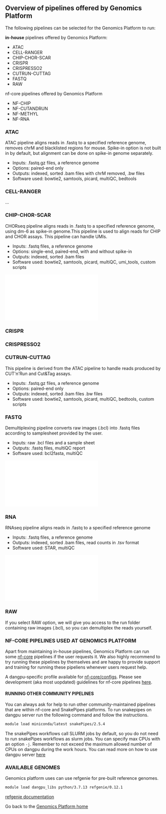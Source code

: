 
## Overview of pipelines offered by Genomics Platform

The following pipelines can be selected for the Genomics Platform to run:

**in-house** pipelines offered by Genomics Platform:
 - ATAC 
 - CELL-RANGER
 - CHIP-CHOR-SCAR
 - CRISPR
 - CRISPRESSO2
 - CUTRUN-CUTTAG
 - FASTQ
 - RAW

 nf-core pipelines offered by Genomics Platform
 - NF-CHIP
 - NF-CUTANDRUN
 - NF-METHYL
 - NF-RNA

### ATAC

ATAC pipeline aligns reads in .fastq to a specified reference genome, removes chrM and blacklisted regions for mouse. Spike-in option is not built in by default, but alignment can be done on spike-in genome separately.

- Inputs: .fastq.gz files, a reference genome
- Options: paired-end only
- Outputs: indexed, sorted .bam files with chrM removed, .bw files
- Software used: bowtie2, samtools, picard, multiQC, bedtools

### CELL-RANGER

...

### CHIP-CHOR-SCAR

CHORseq pipeline aligns reads in .fastq to a specified reference genome, using dm-6 as spike-in genome.This pipeline is used to align reads for CHIP and CHOR assays. 
This pipeline can handle UMIs. 

- Inputs: .fastq files, a reference genome  
- Options: single-end, paired-end, with and without spike-in
- Outputs: indexed, sorted .bam files  
- Software used: bowtie2, samtools, picard, multiQC, umi_tools, custom scripts  

![CHOR pipeline](/images/f03_CHOR.pdf)

### CRISPR




### CRISPRESSO2




### CUTRUN-CUTTAG

This pipeline is derived from the ATAC pipeline to handle reads produced by CUT'n'Run and Cut&Tag assays. 

- Inputs: .fastq.gz files, a reference genome
- Options: paired-end only
- Outputs: indexed, sorted .bam files .bw files
- Software used: bowtie2, samtools, picard, multiQC, bedtools, custom scripts


### FASTQ

Demultiplexing pipeline converts raw images (.bcl) into .fastq files according to samplesheet provided by the user. 
- Inputs: raw .bcl files and a sample sheet  
- Outputs: .fastq files, multiQC report  
- Software used: bcl2fasta, multiQC  

![demux pipeline](/images/f01_demultiplex.pdf)

### RNA

RNAseq pipeline aligns reads in .fastq to a specified reference genome
- Inputs: .fastq files, a reference genome  
- Outputs: indexed, sorted .bam files, read counts in .tsv format  
- Software used: STAR, multiQC  

![RNA pipeline](/images/f02_RNAseq.pdf)


### RAW

If you select RAW option, we will give you access to the run folder containing raw images (.bcl), so you can demultiplex the reads yourself. 


### NF-CORE PIPELINES USED AT GENOMICS PLATFORM

Apart from maintaining in-house pipelines, Genomics Platform can run some [nf-core](https://nf-co.re/) pipelines if the user requests it. We also highly recommend to try running these pipelines by themselves and are happy to provide support and training for running these pipeliens whenever users request help. 

A dangpu-specific profile available for [nf-core/configs](https://github.com/nf-core/configs). 
Please see development (aka most uopdated) guidelines for nf-core pipelines [here](https://github.com/AdrijaK/configs/blob/master/docs/ku_sund_dangpu.md).


#### RUNNING OTHER COMMUNITY PIPELINES

You can always ask for help to run other community-maintained pipelines that are within nf-core and SnakePipes platforms. To run snakepipes on dangpu server run the following command and follow the instructions. 

```bash
module load miniconda/latest snakePipes/2.5.4
```

The snakePipes workflows call SLURM jobs by default, so you do not need to run snakePipes workflows as slurm jobs. You can specify max CPUs with an option `-j`. Remember to not exceed the maximum allowed number of CPUs on dangpu during the work hours. You can read more on how to use dangpu server [here](https://sgn102.pages.ku.dk/a-not-long-tour-of-dangpu/)



### AVAILABLE GENOMES

Genomics platform uses can use refgenie for pre-built reference genomes. 
```bash
module load dangpu_libs python/3.7.13 refgenie/0.12.1
```
[refgenie documentation](http://refgenie.databio.org/en/latest/)




Go back to the [Genomics Platform home](https://sundgenomics.github.io)

